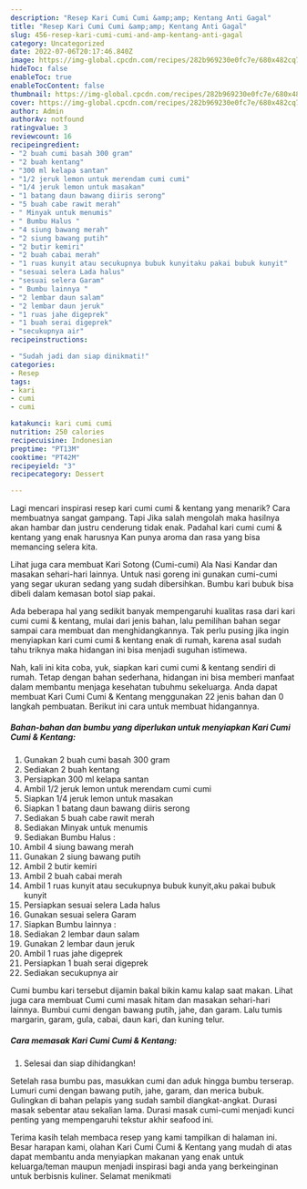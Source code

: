 ```yaml
---
description: "Resep Kari Cumi Cumi &amp;amp; Kentang Anti Gagal"
title: "Resep Kari Cumi Cumi &amp;amp; Kentang Anti Gagal"
slug: 456-resep-kari-cumi-cumi-and-amp-kentang-anti-gagal
category: Uncategorized
date: 2022-07-06T20:17:46.840Z
image: https://img-global.cpcdn.com/recipes/282b969230e0fc7e/680x482cq70/kari-cumi-cumi-kentang-foto-resep-utama.jpg
hideToc: false
enableToc: true
enableTocContent: false
thumbnail: https://img-global.cpcdn.com/recipes/282b969230e0fc7e/680x482cq70/kari-cumi-cumi-kentang-foto-resep-utama.jpg
cover: https://img-global.cpcdn.com/recipes/282b969230e0fc7e/680x482cq70/kari-cumi-cumi-kentang-foto-resep-utama.jpg
author: Admin
authorAv: notfound
ratingvalue: 3
reviewcount: 16
recipeingredient:
- "2 buah cumi basah 300 gram"
- "2 buah kentang"
- "300 ml kelapa santan"
- "1/2 jeruk lemon untuk merendam cumi cumi"
- "1/4 jeruk lemon untuk masakan"
- "1 batang daun bawang diiris serong"
- "5 buah cabe rawit merah"
- " Minyak untuk menumis"
- " Bumbu Halus "
- "4 siung bawang merah"
- "2 siung bawang putih"
- "2 butir kemiri"
- "2 buah cabai merah"
- "1 ruas kunyit atau secukupnya bubuk kunyitaku pakai bubuk kunyit"
- "sesuai selera Lada halus"
- "sesuai selera Garam"
- " Bumbu lainnya "
- "2 lembar daun salam"
- "2 lembar daun jeruk"
- "1 ruas jahe digeprek"
- "1 buah serai digeprek"
- "secukupnya air"
recipeinstructions:

- "Sudah jadi dan siap dinikmati!"
categories:
- Resep
tags:
- kari
- cumi
- cumi

katakunci: kari cumi cumi 
nutrition: 250 calories
recipecuisine: Indonesian
preptime: "PT13M"
cooktime: "PT42M"
recipeyield: "3"
recipecategory: Dessert

---
```



Lagi mencari inspirasi resep kari cumi cumi &amp; kentang yang menarik? Cara membuatnya sangat gampang. Tapi Jika salah mengolah maka hasilnya akan hambar dan justru cenderung tidak enak. Padahal kari cumi cumi &amp; kentang yang enak harusnya Kan punya aroma dan rasa yang bisa memancing selera kita.


Lihat juga cara membuat Kari Sotong (Cumi-cumi) Ala Nasi Kandar dan masakan sehari-hari lainnya. Untuk nasi goreng ini gunakan cumi-cumi yang segar ukuran sedang yang sudah dibersihkan. Bumbu kari bubuk bisa dibeli dalam kemasan botol siap pakai.

Ada beberapa hal yang sedikit banyak mempengaruhi kualitas rasa dari kari cumi cumi &amp; kentang, mulai dari jenis bahan, lalu pemilihan bahan segar sampai cara membuat dan menghidangkannya. Tak perlu pusing jika ingin menyiapkan kari cumi cumi &amp; kentang enak di rumah, karena asal sudah tahu triknya maka hidangan ini bisa menjadi suguhan istimewa.


Nah, kali ini kita coba, yuk, siapkan kari cumi cumi &amp; kentang sendiri di rumah. Tetap dengan bahan sederhana, hidangan ini bisa memberi manfaat dalam membantu menjaga kesehatan tubuhmu sekeluarga. Anda dapat membuat Kari Cumi Cumi &amp; Kentang menggunakan 22 jenis bahan dan 0 langkah pembuatan. Berikut ini cara untuk membuat hidangannya.

<!--inarticleads1-->

##### Bahan-bahan dan bumbu yang diperlukan untuk menyiapkan Kari Cumi Cumi &amp; Kentang:

1. Gunakan 2 buah cumi basah 300 gram
1. Sediakan 2 buah kentang
1. Persiapkan 300 ml kelapa santan
1. Ambil 1/2 jeruk lemon untuk merendam cumi cumi
1. Siapkan 1/4 jeruk lemon untuk masakan
1. Siapkan 1 batang daun bawang diiris serong
1. Sediakan 5 buah cabe rawit merah
1. Sediakan  Minyak untuk menumis
1. Sediakan  Bumbu Halus :
1. Ambil 4 siung bawang merah
1. Gunakan 2 siung bawang putih
1. Ambil 2 butir kemiri
1. Ambil 2 buah cabai merah
1. Ambil 1 ruas kunyit atau secukupnya bubuk kunyit,aku pakai bubuk kunyit
1. Persiapkan sesuai selera Lada halus
1. Gunakan sesuai selera Garam
1. Siapkan  Bumbu lainnya :
1. Sediakan 2 lembar daun salam
1. Gunakan 2 lembar daun jeruk
1. Ambil 1 ruas jahe digeprek
1. Persiapkan 1 buah serai digeprek
1. Sediakan secukupnya air


Cumi bumbu kari tersebut dijamin bakal bikin kamu kalap saat makan. Lihat juga cara membuat Cumi cumi masak hitam dan masakan sehari-hari lainnya. Bumbui cumi dengan bawang putih, jahe, dan garam. Lalu tumis margarin, garam, gula, cabai, daun kari, dan kuning telur. 

<!--inarticleads2-->

##### Cara memasak Kari Cumi Cumi &amp; Kentang:


1. Selesai dan siap dihidangkan!

Setelah rasa bumbu pas, masukkan cumi dan aduk hingga bumbu terserap. Lumuri cumi dengan bawang putih, jahe, garam, dan merica bubuk. Gulingkan di bahan pelapis yang sudah sambil diangkat-angkat. Durasi masak sebentar atau sekalian lama. Durasi masak cumi-cumi menjadi kunci penting yang mempengaruhi tekstur akhir seafood ini. 

Terima kasih telah membaca resep yang kami tampilkan di halaman ini. Besar harapan kami, olahan Kari Cumi Cumi &amp; Kentang yang mudah di atas dapat membantu anda menyiapkan makanan yang enak untuk keluarga/teman maupun menjadi inspirasi bagi anda yang berkeinginan untuk berbisnis kuliner. Selamat menikmati

